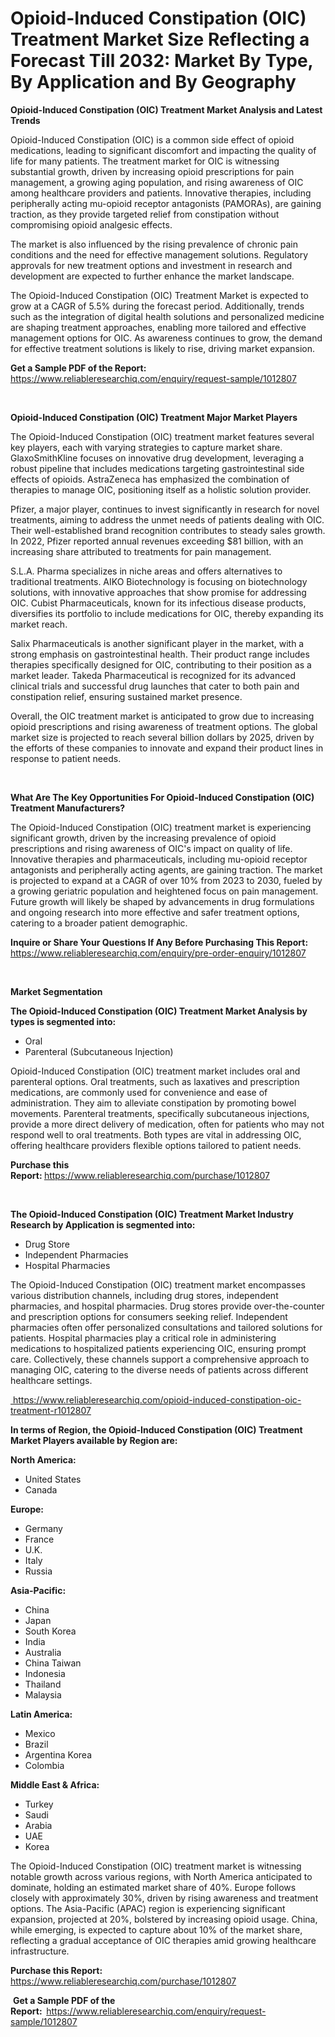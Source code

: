 <p><h1>Opioid-Induced Constipation (OIC) Treatment Market Size Reflecting a Forecast Till 2032: Market By Type, By Application and By Geography</h1></p><p><strong>Opioid-Induced Constipation (OIC) Treatment Market Analysis and Latest Trends</strong></p>
<p><p>Opioid-Induced Constipation (OIC) is a common side effect of opioid medications, leading to significant discomfort and impacting the quality of life for many patients. The treatment market for OIC is witnessing substantial growth, driven by increasing opioid prescriptions for pain management, a growing aging population, and rising awareness of OIC among healthcare providers and patients. Innovative therapies, including peripherally acting mu-opioid receptor antagonists (PAMORAs), are gaining traction, as they provide targeted relief from constipation without compromising opioid analgesic effects.</p><p>The market is also influenced by the rising prevalence of chronic pain conditions and the need for effective management solutions. Regulatory approvals for new treatment options and investment in research and development are expected to further enhance the market landscape. </p><p>The Opioid-Induced Constipation (OIC) Treatment Market is expected to grow at a CAGR of 5.5% during the forecast period. Additionally, trends such as the integration of digital health solutions and personalized medicine are shaping treatment approaches, enabling more tailored and effective management options for OIC. As awareness continues to grow, the demand for effective treatment solutions is likely to rise, driving market expansion.</p></p>
<p><strong>Get a Sample PDF of the Report:&nbsp;</strong> <a href="https://www.reliableresearchiq.com/enquiry/request-sample/1012807?utm_campaign=3538&utm_medium=2&utm_source=Github&utm_content=ia&utm_term=13042025&utm_id=opioid-induced-constipation-oic-treatment">https://www.reliableresearchiq.com/enquiry/request-sample/1012807</a></p>
<p>&nbsp;</p>
<p><strong>Opioid-Induced Constipation (OIC) Treatment Major Market Players</strong></p>
<p><p>The Opioid-Induced Constipation (OIC) treatment market features several key players, each with varying strategies to capture market share. GlaxoSmithKline focuses on innovative drug development, leveraging a robust pipeline that includes medications targeting gastrointestinal side effects of opioids. AstraZeneca has emphasized the combination of therapies to manage OIC, positioning itself as a holistic solution provider.</p><p>Pfizer, a major player, continues to invest significantly in research for novel treatments, aiming to address the unmet needs of patients dealing with OIC. Their well-established brand recognition contributes to steady sales growth. In 2022, Pfizer reported annual revenues exceeding $81 billion, with an increasing share attributed to treatments for pain management.</p><p>S.L.A. Pharma specializes in niche areas and offers alternatives to traditional treatments. AIKO Biotechnology is focusing on biotechnology solutions, with innovative approaches that show promise for addressing OIC. Cubist Pharmaceuticals, known for its infectious disease products, diversifies its portfolio to include medications for OIC, thereby expanding its market reach.</p><p>Salix Pharmaceuticals is another significant player in the market, with a strong emphasis on gastrointestinal health. Their product range includes therapies specifically designed for OIC, contributing to their position as a market leader. Takeda Pharmaceutical is recognized for its advanced clinical trials and successful drug launches that cater to both pain and constipation relief, ensuring sustained market presence.</p><p>Overall, the OIC treatment market is anticipated to grow due to increasing opioid prescriptions and rising awareness of treatment options. The global market size is projected to reach several billion dollars by 2025, driven by the efforts of these companies to innovate and expand their product lines in response to patient needs.</p></p>
<p>&nbsp;</p>
<p><strong>What Are The Key Opportunities For Opioid-Induced Constipation (OIC) Treatment Manufacturers?</strong></p>
<p><p>The Opioid-Induced Constipation (OIC) treatment market is experiencing significant growth, driven by the increasing prevalence of opioid prescriptions and rising awareness of OIC's impact on quality of life. Innovative therapies and pharmaceuticals, including mu-opioid receptor antagonists and peripherally acting agents, are gaining traction. The market is projected to expand at a CAGR of over 10% from 2023 to 2030, fueled by a growing geriatric population and heightened focus on pain management. Future growth will likely be shaped by advancements in drug formulations and ongoing research into more effective and safer treatment options, catering to a broader patient demographic.</p></p>
<p><strong>Inquire or Share Your Questions If Any Before Purchasing This Report:</strong> <a href="https://www.reliableresearchiq.com/enquiry/pre-order-enquiry/1012807?utm_campaign=3538&utm_medium=2&utm_source=Github&utm_content=ia&utm_term=13042025&utm_id=opioid-induced-constipation-oic-treatment">https://www.reliableresearchiq.com/enquiry/pre-order-enquiry/1012807</a></p>
<p>&nbsp;</p>
<p><strong>Market Segmentation</strong></p>
<p><strong>The Opioid-Induced Constipation (OIC) Treatment Market Analysis by types is segmented into:</strong></p>
<p><ul><li>Oral</li><li>Parenteral (Subcutaneous Injection)</li></ul></p>
<p><p>Opioid-Induced Constipation (OIC) treatment market includes oral and parenteral options. Oral treatments, such as laxatives and prescription medications, are commonly used for convenience and ease of administration. They aim to alleviate constipation by promoting bowel movements. Parenteral treatments, specifically subcutaneous injections, provide a more direct delivery of medication, often for patients who may not respond well to oral treatments. Both types are vital in addressing OIC, offering healthcare providers flexible options tailored to patient needs.</p></p>
<p><strong>Purchase this Report:&nbsp;</strong><a href="https://www.reliableresearchiq.com/purchase/1012807?utm_campaign=3538&utm_medium=2&utm_source=Github&utm_content=ia&utm_term=13042025&utm_id=opioid-induced-constipation-oic-treatment">https://www.reliableresearchiq.com/purchase/1012807</a></p>
<p>&nbsp;</p>
<p><strong>The Opioid-Induced Constipation (OIC) Treatment Market Industry Research by Application is segmented into:</strong></p>
<p><ul><li>Drug Store</li><li>Independent Pharmacies</li><li>Hospital Pharmacies</li></ul></p>
<p><p>The Opioid-Induced Constipation (OIC) treatment market encompasses various distribution channels, including drug stores, independent pharmacies, and hospital pharmacies. Drug stores provide over-the-counter and prescription options for consumers seeking relief. Independent pharmacies often offer personalized consultations and tailored solutions for patients. Hospital pharmacies play a critical role in administering medications to hospitalized patients experiencing OIC, ensuring prompt care. Collectively, these channels support a comprehensive approach to managing OIC, catering to the diverse needs of patients across different healthcare settings.</p></p>
<p><a href="https://www.reliableresearchiq.com/opioid-induced-constipation-oic-treatment-r1012807?utm_campaign=3538&utm_medium=2&utm_source=Github&utm_content=ia&utm_term=13042025&utm_id=opioid-induced-constipation-oic-treatment">&nbsp;https://www.reliableresearchiq.com/opioid-induced-constipation-oic-treatment-r1012807</a></p>
<p><strong>In terms of Region, the Opioid-Induced Constipation (OIC) Treatment Market Players available by Region are:</strong></p>
<p>
    <p> <strong> North America: </strong>
        <ul>
            <li>United States</li>
            <li>Canada</li>
        </ul>
        </p> 
    <p> <strong> Europe: </strong>
        <ul>
            <li>Germany</li>
            <li>France</li>
            <li>U.K.</li>
            <li>Italy</li>
            <li>Russia</li>
        </ul>
        </p> 
    <p> <strong> Asia-Pacific: </strong>
        <ul>
            <li>China</li>
            <li>Japan</li>
            <li>South Korea</li>
            <li>India</li>
            <li>Australia</li>
            <li>China Taiwan</li>
            <li>Indonesia</li>
            <li>Thailand</li>
            <li>Malaysia</li>
        </ul>
        </p> 
    <p> <strong> Latin America: </strong>
        <ul>
            <li>Mexico</li>
            <li>Brazil</li>
            <li>Argentina Korea</li>
            <li>Colombia</li>
        </ul>
        </p> 
    <p> <strong> Middle East & Africa: </strong>
        <ul>
            <li>Turkey</li>
            <li>Saudi</li>
            <li>Arabia</li>
            <li>UAE</li>
            <li>Korea</li>
        </ul>
    </p>
    </p>
<p><p>The Opioid-Induced Constipation (OIC) treatment market is witnessing notable growth across various regions, with North America anticipated to dominate, holding an estimated market share of 40%. Europe follows closely with approximately 30%, driven by rising awareness and treatment options. The Asia-Pacific (APAC) region is experiencing significant expansion, projected at 20%, bolstered by increasing opioid usage. China, while emerging, is expected to capture about 10% of the market share, reflecting a gradual acceptance of OIC therapies amid growing healthcare infrastructure.</p></p>
<p><strong>Purchase this Report: </strong><a href="https://www.reliableresearchiq.com/purchase/1012807?utm_campaign=3538&utm_medium=2&utm_source=Github&utm_content=ia&utm_term=13042025&utm_id=opioid-induced-constipation-oic-treatment">https://www.reliableresearchiq.com/purchase/1012807</a></p>
<p>&nbsp;<strong>Get a Sample PDF of the Report:&nbsp;&nbsp;</strong><a href="https://www.reliableresearchiq.com/enquiry/request-sample/1012807?utm_campaign=3538&utm_medium=2&utm_source=Github&utm_content=ia&utm_term=13042025&utm_id=opioid-induced-constipation-oic-treatment">https://www.reliableresearchiq.com/enquiry/request-sample/1012807</a></p>
<p><strong></strong></p>
<p><p></p><p></p><p></p></p>